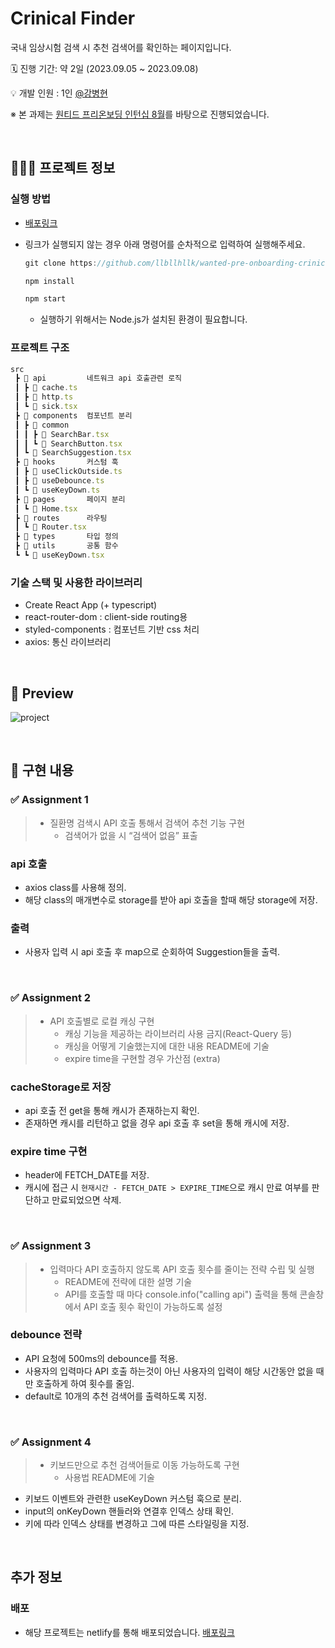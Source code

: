 # Crinical Finder

국내 임상시험 검색 시 추천 검색어를 확인하는 페이지입니다.

🗓️ 진행 기간: 약 2일 (2023.09.05 ~ 2023.09.08)

💡 개발 인원 : 1인 [@강병현](https://github.com/llbllhllk)

※ 본 과제는 [원티드 프리온보딩 인턴십 8월](https://www.wanted.co.kr/events/pre_ob_fe_12)를 바탕으로 진행되었습니다.

<br>

## 🧑🏻‍💻 프로젝트 정보

### 실행 방법

- [배포링크](https://master--crinical-finder.netlify.app/)

- 링크가 실행되지 않는 경우 아래 명령어를 순차적으로 입력하여 실행해주세요.

  ```jsx
  git clone https://github.com/llbllhllk/wanted-pre-onboarding-crinical-finder.git

  npm install

  npm start
  ```

  - 실행하기 위해서는 Node.js가 설치된 환경이 필요합니다.

### 프로젝트 구조

```jsx
src
 ┣ 📂 api         네트워크 api 호출관련 로직
 ┃ ┣ 📄 cache.ts
 ┃ ┣ 📄 http.ts
 ┃ ┗ 📄 sick.tsx
 ┣ 📂 components  컴포넌트 분리
 ┃ ┣ 📂 common
 ┃ ┃ ┣ 📄 SearchBar.tsx
 ┃ ┃ ┗ 📄 SearchButton.tsx
 ┃ ┗ 📄 SearchSuggestion.tsx
 ┣ 📂 hooks       커스텀 훅
 ┃ ┣ 📄 useClickOutside.ts
 ┃ ┣ 📄 useDebounce.ts
 ┃ ┗ 📄 useKeyDown.ts
 ┣ 📂 pages       페이지 분리
 ┃ ┗ 📄 Home.tsx
 ┣ 📂 routes      라우팅
 ┃ ┗ 📄 Router.tsx
 ┣ 📂 types       타입 정의
 ┣ 📂 utils       공통 함수
 ┗ ┗ 📄 useKeyDown.tsx

```

### 기술 스택 및 사용한 라이브러리

- Create React App (+ typescript)
- react-router-dom : client-side routing용
- styled-components : 컴포넌트 기반 css 처리
- axios: 통신 라이브러리

<br>

## 🎉 Preview

![project](https://github.com/llbllhllk/cnu-sw-academy-project-frontend/assets/33623123/ab3ec95c-d6c2-452b-b6e4-9792ebd93056)

<br />

## 📝 구현 내용

### ✅ Assignment 1

> - 질환명 검색시 API 호출 통해서 검색어 추천 기능 구현
>   - 검색어가 없을 시 “검색어 없음” 표출

### api 호출

- axios class를 사용해 정의.
- 해당 class의 매개변수로 storage를 받아 api 호출을 할때 해당 storage에 저장.

### 출력

- 사용자 입력 시 api 호출 후 map으로 순회하여 Suggestion들을 출력.

<br>

### ✅ Assignment 2

> - API 호출별로 로컬 캐싱 구현
>   - 캐싱 기능을 제공하는 라이브러리 사용 금지(React-Query 등)
>   - 캐싱을 어떻게 기술했는지에 대한 내용 README에 기술
>   - expire time을 구현할 경우 가산점 (extra)

### cacheStorage로 저장

- api 호출 전 get을 통해 캐시가 존재하는지 확인.
- 존재하면 캐시를 리턴하고 없을 경우 api 호출 후 set을 통해 캐시에 저장.

### expire time 구현

- header에 FETCH_DATE를 저장.
- 캐시에 접근 시 `현재시간 - FETCH_DATE > EXPIRE_TIME`으로 캐시 만료 여부를 판단하고 만료되었으면 삭제.

<br />

### ✅ Assignment 3

> - 입력마다 API 호출하지 않도록 API 호출 횟수를 줄이는 전략 수립 및 실행
>   - README에 전략에 대한 설명 기술
>   - API를 호출할 때 마다 console.info("calling api") 출력을 통해 콘솔창에서 API 호출 횟수 확인이 가능하도록 설정

### debounce 전략

- API 요청에 500ms의 debounce를 적용.
- 사용자의 입력마다 API 호출 하는것이 아닌 사용자의 입력이 해당 시간동안 없을 때만 호출하게 하여 횟수를 줄임.
- default로 10개의 추천 검색어를 출력하도록 지정.

<br />

### ✅ Assignment 4

> - 키보드만으로 추천 검색어들로 이동 가능하도록 구현
>   - 사용법 README에 기술

- 키보드 이벤트와 관련한 useKeyDown 커스텀 훅으로 분리.
- input의 onKeyDown 핸들러와 연결후 인덱스 상태 확인.
- 키에 따라 인덱스 상태를 변경하고 그에 따른 스타일링을 지정.

<br />

## 추가 정보

### 배포

- 해당 프로젝트는 netlify를 통해 배포되었습니다. [배포링크](https://master--crinical-finder.netlify.app/)
